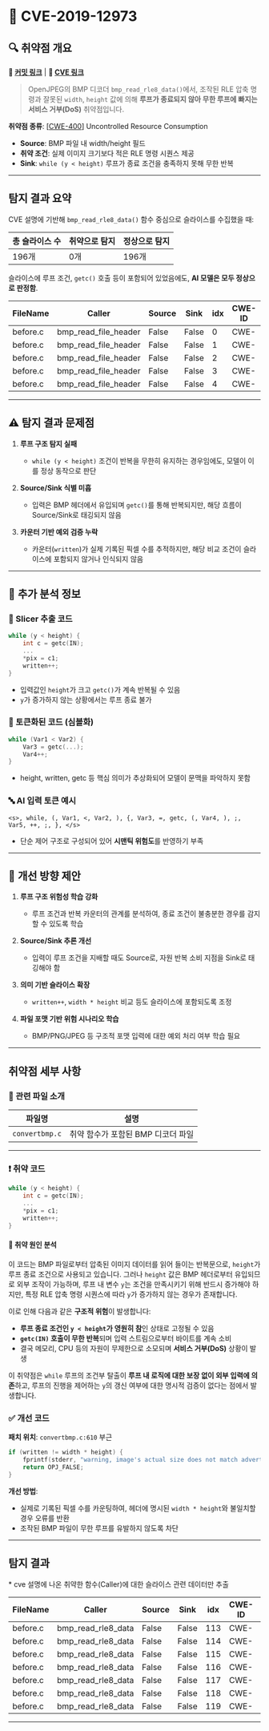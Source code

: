 # 📁 CVE-2019-12973

## 🔍 취약점 개요

**🔗 [커밋 링크](https://github.com/uclouvain/openjpeg/commit/8ee335227bbcaf1614124046aa25e53d67b11ec3)** | **🔗 [CVE 링크](https://www.cvedetails.com/cve/CVE-2019-12973/)**

> OpenJPEG의 BMP 디코더 `bmp_read_rle8_data()`에서, 조작된 RLE 압축 명령과 잘못된 `width`, `height` 값에 의해 **루프가 종료되지 않아 무한 루프에 빠지는 서비스 거부(DoS)** 취약점입니다.

**취약점 종류**: \[[CWE-400](https://cwe.mitre.org/data/definitions/400.html)] Uncontrolled Resource Consumption

* **Source**: BMP 파일 내 width/height 필드
* **취약 조건**: 실제 이미지 크기보다 적은 RLE 명령 시퀀스 제공
* **Sink**: `while (y < height)` 루프가 종료 조건을 충족하지 못해 무한 반복

---

## 탐지 결과 요약

CVE 설명에 기반해 `bmp_read_rle8_data()` 함수 중심으로 슬라이스를 수집했을 때:

| 총 슬라이스 수 | 취약으로 탐지 | 정상으로 탐지 |
| -------- | ------- | ------- |
| 196개     | 0개      | 196개    |

슬라이스에 루프 조건, `getc()` 호출 등이 포함되어 있었음에도, **AI 모델은 모두 정상으로 판정함**.

| FileName | Caller                  | Source | Sink  | idx | CWE-ID | category       | criterion | line | label | token\_length | predict |
| -------- | ----------------------- | ------ | ----- | --- | ------ | -------------- | --------- | ---- | ----- | ------------- | ------- |
| before.c | bmp\_read\_file\_header | False  | False | 0   | CWE-   | CallExpression | getc      | 330  | -3    | 343           | 0       |
| before.c | bmp\_read\_file\_header | False  | False | 1   | CWE-   | CallExpression | getc      | 331  | -3    | 343           | 0       |
| before.c | bmp\_read\_file\_header | False  | False | 2   | CWE-   | CallExpression | fprintf   | 334  | -3    | 23            | 0       |
| before.c | bmp\_read\_file\_header | False  | False | 3   | CWE-   | CallExpression | getc      | 340  | -3    | 343           | 0       |
| before.c | bmp\_read\_file\_header | False  | False | 4   | CWE-   | CallExpression | getc      | 341  | -3    | 343           | 0       |

---

## ⚠️ 탐지 결과 문제점

1. **루프 구조 탐지 실패**

   * `while (y < height)` 조건이 반복을 무한히 유지하는 경우임에도, 모델이 이를 정상 동작으로 판단

2. **Source/Sink 식별 미흡**

   * 입력은 BMP 헤더에서 유입되며 `getc()`를 통해 반복되지만, 해당 흐름이 Source/Sink로 태깅되지 않음

3. **카운터 기반 예외 검증 누락**

   * 카운터(`written`)가 실제 기록된 픽셀 수를 추적하지만, 해당 비교 조건이 슬라이스에 포함되지 않거나 인식되지 않음

---

## 🧠 추가 분석 정보

### 🔎 Slicer 추출 코드

```c
while (y < height) {
    int c = getc(IN);
    ...
    *pix = c1;
    written++;
}
```

* 입력값인 `height`가 크고 `getc()`가 계속 반복될 수 있음
* `y`가 증가하지 않는 상황에서는 루프 종료 불가

### 🧩 토큰화된 코드 (심볼화)

```c
while (Var1 < Var2) {
    Var3 = getc(...);
    Var4++;
}
```

* height, written, getc 등 핵심 의미가 추상화되어 모델이 문맥을 파악하지 못함

### 🔤 AI 입력 토큰 예시

```
<s>, while, (, Var1, <, Var2, ), {, Var3, =, getc, (, Var4, ), ;, Var5, ++, ;, }, </s>
```

* 단순 제어 구조로 구성되어 있어 **시맨틱 위험도**를 반영하기 부족

---

## 🧪 개선 방향 제안

1. **루프 구조 위험성 학습 강화**

   * 루프 조건과 반복 카운터의 관계를 분석하여, 종료 조건이 불충분한 경우를 감지할 수 있도록 학습

2. **Source/Sink 추론 개선**

   * 입력이 루프 조건을 지배할 때도 Source로, 자원 반복 소비 지점을 Sink로 태깅해야 함

3. **의미 기반 슬라이스 확장**

   * `written++`, `width * height` 비교 등도 슬라이스에 포함되도록 조정

4. **파일 포맷 기반 위험 시나리오 학습**

   * BMP/PNG/JPEG 등 구조적 포맷 입력에 대한 예외 처리 여부 학습 필요

---

## 취약점 세부 사항

### 📁 관련 파일 소개

| 파일명            | 설명                    |
| -------------- | --------------------- |
| `convertbmp.c` | 취약 함수가 포함된 BMP 디코더 파일 |

---
### ❗️ 취약 코드

```c
while (y < height) {
    int c = getc(IN);
    ...
    *pix = c1;
    written++;
}
```
#### 🧠 취약 원인 분석

이 코드는 BMP 파일로부터 압축된 이미지 데이터를 읽어 들이는 반복문으로, `height`가 루프 종료 조건으로 사용되고 있습니다. 그러나 `height` 값은 BMP 헤더로부터 유입되므로 외부 조작이 가능하며, 루프 내 변수 `y`는 조건을 만족시키기 위해 반드시 증가해야 하지만, 특정 RLE 압축 명령 시퀀스에 따라 `y`가 증가하지 않는 경우가 존재합니다.

이로 인해 다음과 같은 **구조적 위험**이 발생합니다:

* **루프 종료 조건인 `y < height`가 영원히 참**인 상태로 고정될 수 있음
* **`getc(IN)` 호출이 무한 반복**되며 입력 스트림으로부터 바이트를 계속 소비
* 결국 메모리, CPU 등의 자원이 무제한으로 소모되며 **서비스 거부(DoS)** 상황이 발생

이 취약점은 `while` 루프의 조건부 탈출이 **루프 내 로직에 대한 보장 없이 외부 입력에 의존**하고, 루프의 진행을 제어하는 `y`의 갱신 여부에 대한 명시적 검증이 없다는 점에서 발생합니다.

### ✅ 개선 코드

**패치 위치**: `convertbmp.c:610` 부근

```c
if (written != width * height) {
    fprintf(stderr, "warning, image's actual size does not match advertized one\n");
    return OPJ_FALSE;
}
```

**개선 방법**:

* 실제로 기록된 픽셀 수를 카운팅하여, 헤더에 명시된 `width * height`와 불일치할 경우 오류를 반환
* 조작된 BMP 파일이 무한 루프를 유발하지 않도록 차단

---

## 탐지 결과

\* cve 설명에 나온 취약한 함수(Caller)에 대한 슬라이스 관련 데이터만 추출

| FileName | Caller                | Source | Sink  | idx | CWE-ID | category       | criterion | line | label | token\_length | predict |
| -------- | --------------------- | ------ | ----- | --- | ------ | -------------- | --------- | ---- | ----- | ------------- | ------- |
| before.c | bmp\_read\_rle8\_data | False  | False | 113 | CWE-   | CallExpression | getc      | 546  | -3    | 469           | 0       |
| before.c | bmp\_read\_rle8\_data | False  | False | 114 | CWE-   | CallExpression | getc      | 555  | -3    | 554           | 0       |
| before.c | bmp\_read\_rle8\_data | False  | False | 115 | CWE-   | CallExpression | getc      | 566  | -3    | 469           | 0       |
| before.c | bmp\_read\_rle8\_data | False  | False | 116 | CWE-   | CallExpression | getc      | 578  | -3    | 661           | 0       |
| before.c | bmp\_read\_rle8\_data | False  | False | 117 | CWE-   | CallExpression | getc      | 583  | -3    | 661           | 0       |
| before.c | bmp\_read\_rle8\_data | False  | False | 118 | CWE-   | CallExpression | getc      | 595  | -3    | 487           | 0       |
| before.c | bmp\_read\_rle8\_data | False  | False | 119 | CWE-   | CallExpression | getc      | 603  | -3    | 469           | 0       |

---

